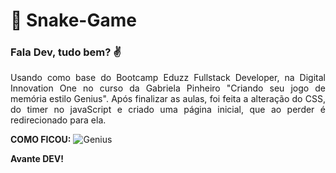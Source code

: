 # :rocket: Snake-Game
### Fala Dev, tudo bem? :v: 

<p align="justify">Usando como base do Bootcamp Eduzz Fullstack Developer, na Digital Innovation One no curso da Gabriela Pinheiro "Criando seu jogo de memória estilo Genius". 
Após finalizar as aulas, foi feita a alteração do CSS, do timer no javaScript e criado uma página inicial, que ao perder é redirecionado para ela.</p>

**COMO FICOU:**
![Genius](https://user-images.githubusercontent.com/66649954/137764164-c1a7a2a0-074c-4564-8df4-9be32fa9cffa.png)

**Avante DEV!**
